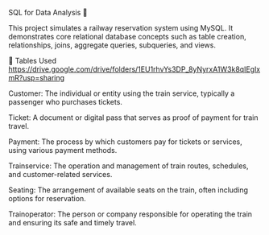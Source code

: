 SQL for Data Analysis 🚄

This project simulates a railway reservation system using MySQL. It demonstrates core relational database concepts such as table creation, relationships, joins, aggregate queries, subqueries, and views.

📂 Tables Used
https://drive.google.com/drive/folders/1EU1rhvYs3DP_8yNyrxA1W3k8qIEglxmR?usp=sharing

Customer: The individual or entity using the train service, typically a passenger who purchases tickets.

Ticket: A document or digital pass that serves as proof of payment for train travel.

Payment: The process by which customers pay for tickets or services, using various payment methods.

Trainservice: The operation and management of train routes, schedules, and customer-related services.

Seating: The arrangement of available seats on the train, often including options for reservation.

Trainoperator: The person or company responsible for operating the train and ensuring its safe and timely travel.